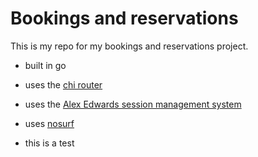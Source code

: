 # Bookings and reservations

This is my repo for my bookings and reservations project.

- built in go
- uses the [chi router](github.com/go-chi/chi/v5)
- uses the [Alex Edwards session management system](github.com/alexedwards/scs/v2)
- uses [nosurf](github.com/justinas/nosurf)


- this is a test
